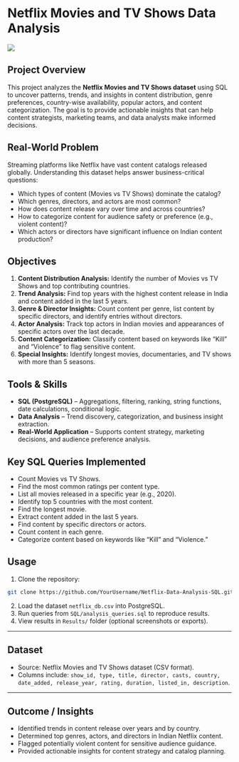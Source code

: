 # Netflix Movies and TV Shows Data Analysis

![](https://github.com/najirh/netflix_sql_project/blob/main/logo.png)

## **Project Overview**

This project analyzes the **Netflix Movies and TV Shows dataset** using SQL to uncover patterns, trends, and insights in content distribution, genre preferences, country-wise availability, popular actors, and content categorization. The goal is to provide actionable insights that can help content strategists, marketing teams, and data analysts make informed decisions.


## **Real-World Problem**

Streaming platforms like Netflix have vast content catalogs released globally. Understanding this dataset helps answer business-critical questions:

* Which types of content (Movies vs TV Shows) dominate the catalog?
* Which genres, directors, and actors are most common?
* How does content release vary over time and across countries?
* How to categorize content for audience safety or preference (e.g., violent content)?
* Which actors or directors have significant influence on Indian content production?


## **Objectives**

1. **Content Distribution Analysis:** Identify the number of Movies vs TV Shows and top contributing countries.
2. **Trend Analysis:** Find top years with the highest content release in India and content added in the last 5 years.
3. **Genre & Director Insights:** Count content per genre, list content by specific directors, and identify entries without directors.
4. **Actor Analysis:** Track top actors in Indian movies and appearances of specific actors over the last decade.
5. **Content Categorization:** Classify content based on keywords like “Kill” and “Violence” to flag sensitive content.
6. **Special Insights:** Identify longest movies, documentaries, and TV shows with more than 5 seasons.


## **Tools & Skills**

* **SQL (PostgreSQL)** – Aggregations, filtering, ranking, string functions, date calculations, conditional logic.
* **Data Analysis** – Trend discovery, categorization, and business insight extraction.
* **Real-World Application** – Supports content strategy, marketing decisions, and audience preference analysis.


## **Key SQL Queries Implemented**

* Count Movies vs TV Shows.
* Find the most common ratings per content type.
* List all movies released in a specific year (e.g., 2020).
* Identify top 5 countries with the most content.
* Find the longest movie.
* Extract content added in the last 5 years.
* Find content by specific directors or actors.
* Count content in each genre.
* Categorize content based on keywords like “Kill” and “Violence.”


## **Usage**

1. Clone the repository:

```bash
git clone https://github.com/YourUsername/Netflix-Data-Analysis-SQL.git
```

2. Load the dataset `netflix_db.csv` into PostgreSQL.
3. Run queries from `SQL/analysis_queries.sql` to reproduce results.
4. View results in `Results/` folder (optional screenshots or exports).

---

## **Dataset**

* Source: Netflix Movies and TV Shows dataset (CSV format).
* Columns include: `show_id, type, title, director, casts, country, date_added, release_year, rating, duration, listed_in, description`.

---

## **Outcome / Insights**

* Identified trends in content release over years and by country.
* Determined top genres, actors, and directors in Indian Netflix content.
* Flagged potentially violent content for sensitive audience guidance.
* Provided actionable insights for content strategy and catalog planning.

